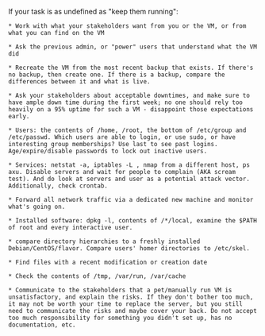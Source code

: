 If your task is as undefined as "keep them running":

    * Work with what your stakeholders want from you or the VM, or from what you can find on the VM

    * Ask the previous admin, or "power" users that understand what the VM did

    * Recreate the VM from the most recent backup that exists. If there's no backup, then create one. If there is a backup, compare the differences between it and what is live. 

    * Ask your stakeholders about acceptable downtimes, and make sure to have ample down time during the first week; no one should rely too heavily on a 95% uptime for such a VM - disappoint those expectations early. 

    * Users: the contents of /home, /root, the bottom of /etc/group and /etc/passwd. Which users are able to login, or use sudo, or have interesting group memberships? Use last to see past logins. Age/expire/disable passwords to lock out inactive users. 

    * Services: netstat -a, iptables -L , nmap from a different host, ps axu. Disable servers and wait for people to complain (AKA scream test). And do look at servers and user as a potential attack vector. Additionally, check crontab. 

    * Forward all network traffic via a dedicated new machine and monitor what's going on. 

    * Installed software: dpkg -l, contents of /*/local, examine the $PATH of root and every interactive user. 

    * compare directory hierarchies to a freshly installed Debian/CentOS/flavor. Compare users' homer directories to /etc/skel. 

    * Find files with a recent modification or creation date 

    * Check the contents of /tmp, /var/run, /var/cache 

    * Communicate to the stakeholders that a pet/manually run VM is unsatisfactory, and explain the risks. If they don't bother too much, it may not be worth your time to replace the server, but you still need to communicate the risks and maybe cover your back. Do not accept too much responsibility for something you didn't set up, has no documentation, etc.
